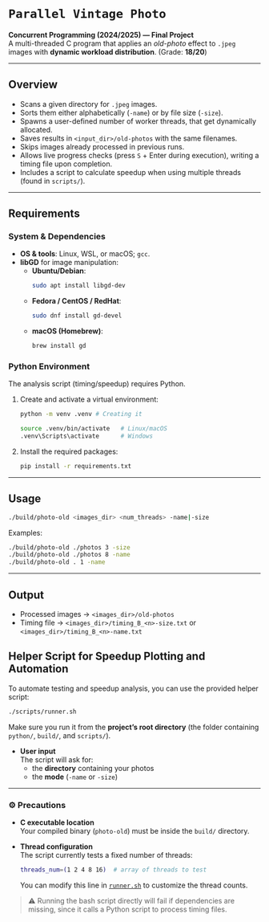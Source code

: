 # `Parallel Vintage Photo`

**Concurrent Programming (2024/2025) — Final Project**  
A multi-threaded C program that applies an *old-photo* effect to `.jpeg` images with **dynamic workload distribution**. (Grade: **18/20**)

---

## Overview

- Scans a given directory for `.jpeg` images.
- Sorts them either alphabetically (`-name`) or by file size (`-size`).
- Spawns a user-defined number of worker threads, that get dynamically allocated.
- Saves results in `<input_dir>/old-photos` with the same filenames.
- Skips images already processed in previous runs.
- Allows live progress checks (press `S` + Enter during execution), writing a timing file upon completion.
- Includes a script to calculate speedup when using multiple threads (found in `scripts/`).

---

## Requirements

### System & Dependencies
- **OS & tools**: Linux, WSL, or macOS; `gcc`.
- **libGD** for image manipulation:  
  - **Ubuntu/Debian**:
    ```bash
    sudo apt install libgd-dev
    ```
  - **Fedora / CentOS / RedHat**:
    ```bash
    sudo dnf install gd-devel
    ```
  - **macOS (Homebrew)**:
    ```bash
    brew install gd
    ```

### Python Environment
The analysis script (timing/speedup) requires Python.  

1. Create and activate a virtual environment:
   ```bash
   python -m venv .venv # Creating it

   source .venv/bin/activate   # Linux/macOS
   .venv\Scripts\activate      # Windows
   ```

2. Install the required packages:
   ```bash
   pip install -r requirements.txt
   ```

---

## Usage

```bash
./build/photo-old <images_dir> <num_threads> -name|-size
```

Examples:

```bash
./build/photo-old ./photos 3 -size
./build/photo-old ./photos 8 -name
./build/photo-old . 1 -name
```
---

## Output

- Processed images → `<images_dir>/old-photos`
- Timing file → `<images_dir>/timing_B_<n>-size.txt` or `<images_dir>/timing_B_<n>-name.txt`



## Helper Script for Speedup Plotting and Automation

To automate testing and speedup analysis, you can use the provided helper script:

```bash
./scripts/runner.sh
```

Make sure you run it from the **project’s root directory** (the folder containing `python/`, `build/`, and `scripts/`).

- **User input**  
  The script will ask for:
  - the **directory** containing your photos  
  - the **mode** (`-name` or `-size`)

---

### ⚙️ Precautions

- **C executable location**  
  Your compiled binary (`photo-old`) must be inside the `build/` directory.  

- **Thread configuration**  
  The script currently tests a fixed number of threads:  
  ```bash
  threads_num=(1 2 4 8 16)  # array of threads to test
  ```  
  You can modify this line in [`runner.sh`](https://github.com/EngenheiroRodas/Parallel-Vintage-Photo/tree/timing_processing/scripts/runner.sh#L12) to customize the thread counts.

> ⚠️ Running the bash script directly will fail if dependencies are missing, since it calls a Python script to process timing files.

